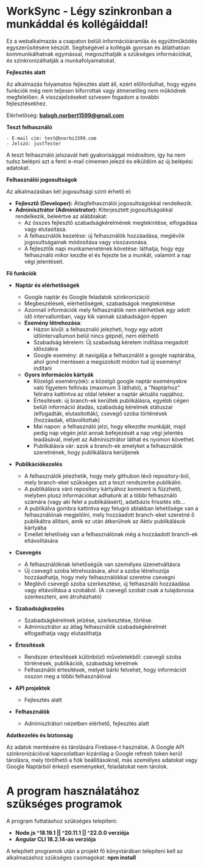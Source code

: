 # WorkSync - Légy szinkronban a munkáddal és kollégáiddal!

Ez a webalkalmazás a csapaton belüli információáramlás és együttműködés egyszerűsítésére készült. Segítségével a kollégák gyorsan és átláthatóan kommunikálhatnak egymással, megoszthatják a szükséges információkat, és szinkronizálhatják a munkafolyamatokat.

**Fejlesztés alatt**

Az alkalmazás folyamatos fejlesztés alatt áll, ezért előfordulhat, hogy egyes funkciók még nem teljesen kiforrottak vagy átmenetileg nem működnek megfelelően. A visszajelzéseket szívesen fogadom a további fejlesztésekhez.

Elérhetőség: **balogh.norbert1599@gmail.com**

**Teszt felhasználó**

    - E-mail cím: test@bnorbi1599.com
    - Jelszó: justTester

A teszt felhasználó jelszavát heti gyakorisággal módosítom, így ha nem tudsz belépni azt a fenti e-mail címemen jelezd és elküldöm az új belépési adatokat.

**Felhasználói jogosultságok**

Az alkalmazásban két jogosultsági szint érhető el:

- **Fejlesztő (Developer):** Átlagfelhasználói jogosultságokkal rendelkezik.
- **Adminisztrátor (Administrator):** Kiterjesztett jogosultságokkal rendelkezik, beleértve az alábbiakat:
  - Az összes fejlesztő szabadságkérelmének megtekintése, elfogadása vagy elutasítása.
  - A felhasználók kezelése: új felhasználók hozzáadása, meglévők jogosultságainak módosítása vagy visszavonása.
  - A fejlesztők napi munkamenetének követése: láthatja, hogy egy felhasználó mikor kezdte el és fejezte be a munkát, valamint a nap végi jelentéseit.

**Fő funkciók**

- **Naptár és elérhetőségek**

  - Google naptár és Google feladatok szinkronizáció
  - Megbeszélések, elérhetőségek, szabadságok megtekintése
  - Azonnali információk mely felhasználók nem elérhetőek egy adott idő intervallumban, vagy kik vannak szabadságon éppen
  - **Esemény létrehozása**:
    - Házon kívűl: a felhasználó jelezheti, hogy egy adott időintervallumon belül nincs gépnél, nem elérhető
    - Szabadság kérelem: Új szabadság kérelem indítása megadott időszakra
    - Google esemény: át navigálja a felhasználót a google naptárába, ahol gond mentesen a megszokott módon tud új eseményt indítani
  - **Gyors információs kártyák**
    - Közelgő esemény(ek): a közelgő google naptár eseményekre való figyelem felhívás (maximum 3 látható), a "Naptárhoz" feliratra kattintva az oldal leteker a naptár aktuális napjához.
    - Értesítések: új branch-ek kerültek publikálásra, egyébb cégen belüli információ átadás, szabadság kérelmek státuszai (elfogadták, elutasították), csevegő szoba történések (hozzáadak, eltávolitottak)
    - Mai napon: a felhasználó jelzi, hogy elkezdte munkáját, majd pedig nap végén jelzi annak befejezését a nap végi jelentés leadásával, melyet az Adminisztrátor láthat és nyomon követhet.
    - Publikálásra vár: azok a branch-ek amelyket a felhasználók szeretnének, hogy publikálásra kerüljenek

- **Publikációkezelés**

  - A felhasználók jelezhetik, hogy mely githubon lévő repository-ból, mely branch-eket szükséges azt a teszt rendszerbe publikálni.
  - A publikálásra váró repository kártyához komment is fűzzhető, melyben plusz információkat adhatunk át a többi felhasználó számára (vagy aki felel a publikálásért), adatbázis frissités stb...
  - A publikálva gombra kattintva egy felugró ablakban lehetősége van a felhasználónak megjelölni, mely hozzáadott branch-eket szeretné ő publikáltra állítani, amik ez után átkerülnek az Aktív publikálások kártyába
  - Emellet lehetőség van a felhasználónak még a hozzáadott branch-ek eltávolítására

- **Csevegés**

  - A felhasználóknak lehetőségük van személyes üzenetváltásra
  - Új csevegő szoba létrehozására, ahol a szoba létrehozója hozzáadhatja, hogy mely felhasználókkal szeretne csevegni
  - Meglévő csevegő szoba szerkesztése, új felhasználó hozzáadása vagy eltávolítása a szobából. (A csevegő szobát csak a tulajdonosa szerkeszteni, ami átruházható)

- **Szabadságkezelés**

  - Szabadságkérelmek jelzése, szerkesztése, törlése.
  - Adminisztrátor az átlag felhasználók szabadségkérelmét elfogadhatja vagy elutasíthatja

- **Értesítések**

  - Rendszer értesítések különböző műveletekből: csevegő szoba történések, publikációk, szabadság kérelmek
  - Felhasználói értesítések, melyet bárki felvehet, hogy információt osszon meg a többi felhasználóval

- **API projektek**

  - Fejlesztés alatt

- **Felhasználók**
  - Adminisztrátori nézetben elérhető, fejlesztés alatt

**Adatkezelés és biztonság**

Az adatok mentésére és tárolására Firebase-t használok. A Google API szinkronizációval kapcsolatban kizárólag a Google refresh token kerül tárolásra, mely törölhető a fiók beállításoknál, más személyes adatokat vagy Google Naptárból érkező eseményeket, feladatokat nem tárolok.

# A program használatához szükséges programok

A program futtatáshoz szükséges telepíteni:

- **Node.js ^18.19.1 || ^20.11.1 || ^22.0.0 verziója**
- **Angular CLI 18.2.14-as verziója**

A telepített programok után a projekt fő könyvtárában telepíteni kell az alkalmazáshoz szükséges csomagokat: **npm install**
